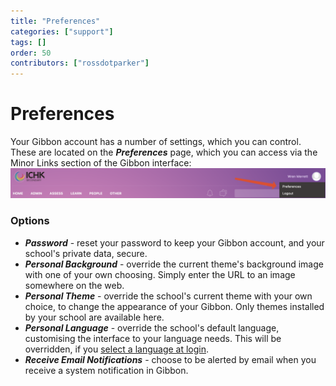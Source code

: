 ```yaml
---
title: "Preferences"
categories: ["support"]
tags: []
order: 50
contributors: ["rossdotparker"]
---
```


# Preferences

Your Gibbon account has a number of settings, which you can control. These are located on the ___Preferences___ page, which you can access via the Minor Links section of the Gibbon interface: ![Preferences](/img/teachers/preferences.png)

### Options

*   ___Password___ - reset your password to keep your Gibbon account, and your school's private data, secure.
*   ___Personal Background___ - override the current theme's background image with one of your own choosing. Simply enter the URL to an image somewhere on the web.
*   ___Personal Theme___ - override the school's current theme with your own choice, to change the appearance of your Gibbon. Only themes installed by your school are available here.
*   ___Personal Language___ - override the school's default language, customising the interface to your language needs. This will be overridden, if you [select a language at login](logging-in.md).
*   ___Receive Email Notifications___ - choose to be alerted by email when you receive a system notification in Gibbon.
